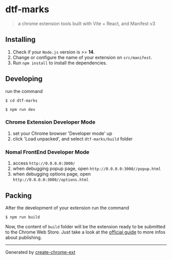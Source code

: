 # dtf-marks

> a chrome extension tools built with Vite + React, and Manifest v3

## Installing

1. Check if your `Node.js` version is >= **14**.
2. Change or configure the name of your extension on `src/manifest`.
3. Run `npm install` to install the dependencies.

## Developing

run the command

```shell
$ cd dtf-marks

$ npm run dev
```

### Chrome Extension Developer Mode

1. set your Chrome browser 'Developer mode' up
2. click 'Load unpacked', and select `dtf-marks/build` folder

### Nomal FrontEnd Developer Mode

1. access `http://0.0.0.0:3000/`
2. when debugging popup page, open `http://0.0.0.0:3000//popup.html`
3. when debugging options page, open `http://0.0.0.0:3000//options.html`

## Packing

After the development of your extension run the command

```shell
$ npm run build
```

Now, the content of `build` folder will be the extension ready to be submitted to the Chrome Web Store. Just take a look at the [official guide](https://developer.chrome.com/webstore/publish) to more infos about publishing.

---

Generated by [create-chrome-ext](https://github.com/guocaoyi/create-chrome-ext)
